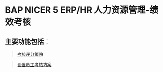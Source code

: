 # BAP NICER 5 ERP/HR 人力资源管理-绩效考核

## 主要功能包括：

> [考核评分策略](docs/BAPERPNicer5/人力资源-绩效考核-考核评分策略.md)

> [设置员工考核方案](docs/BAPERPNicer5/人力资源-绩效考核-设置员工考核方案.md)










